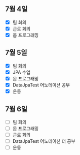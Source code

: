 ## 7월 4일

- [x] 팀 회의
- [x] 근로 회의
- [x] 몹 프로그래밍

## 7월 5일

- [x] 팀 회의
- [x] JPA 수업
- [x] 몹 프로그래밍
- [x] DataJpaTest 어노테이션 공부
- [x] 운동

## 7월 6일

- [ ] 팀 회의
- [ ] 몹 프로그래밍
- [ ] 근로 회의
- [ ] DataJpaTest 어노테이션 더 공부
- [ ] 운동
